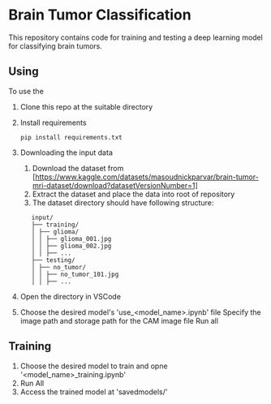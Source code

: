 # Brain Tumor Classification

This repository contains code for training and testing a deep learning model for classifying brain tumors.

## Using

To use the

1. Clone this repo at the suitable directory
2. Install requirements
   ```
   pip install requirements.txt
   ```
3. Downloading the input data

   1. Download the dataset from [https://www.kaggle.com/datasets/masoudnickparvar/brain-tumor-mri-dataset/download?datasetVersionNumber=1]
   2. Extract the dataset and place the data into root of repository
   3. The dataset directory should have following structure:

   ```
      input/
      ├── training/
      │ ├── glioma/
      │ │ ├── glioma_001.jpg
      │ │ ├── glioma_002.jpg
      │ │ ├── ...
      ├── testing/
      │ ├── no_tumor/
      │ │ ├── no_tumor_101.jpg
      │ │ ├── ...
   ```

4. Open the directory in VSCode
5. Choose the desired model's 'use\_<model_name>.ipynb' file
   Specify the image path and storage path for the CAM image file
   Run all

## Training

1. Choose the desired model to train and opne '<model_name>\_training.ipynb'
2. Run All
3. Access the trained model at 'savedmodels/'
